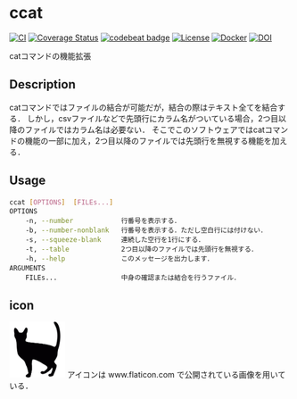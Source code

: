 # ccat

[![CI](https://github.com/tknb-023/ccat/actions/workflows/blank.yml/badge.svg)](https://github.com/tknb-023/ccat/actions/workflows/blank.yml)
[![Coverage Status](https://coveralls.io/repos/github/tknb-023/ccat/badge.svg?branch=main)](https://coveralls.io/github/tknb-023/ccat?branch=main)
[![codebeat badge](https://codebeat.co/badges/7baf5730-be98-43c2-b642-49e7887af865)](https://codebeat.co/projects/github-com-tknb-023-ccat-main)
[![License](https://img.shields.io/github/license/tknb-023/ccat)](https://github.com/tknb-023/ccat/blob/main/LICENSE)
[![Docker](https://img.shields.io/badge/Docker-saku2975%2Fccat%3A1.0.0-green?logo=docker)](https://hub.docker.com/r/saku2975/ccat)
[![DOI](https://zenodo.org/badge/370349891.svg)](https://zenodo.org/badge/latestdoi/370349891)

catコマンドの機能拡張

## Description

catコマンドではファイルの結合が可能だが，結合の際はテキスト全てを結合する．
しかし，csvファイルなどで先頭行にカラム名がついている場合，2つ目以降のファイルではカラム名は必要ない．
そこでこのソフトウェアではcatコマンドの機能の一部に加え，2つ目以降のファイルでは先頭行を無視する機能を加える．

## Usage

```sh
ccat [OPTIONS]  [FILEs...]
OPTIONS
    -n, --number            行番号を表示する．
    -b, --number-nonblank   行番号を表示する．ただし空白行には付けない．
    -s, --squeeze-blank     連続した空行を1行にする．
    -t, --table             2つ目以降のファイルでは先頭行を無視する．
    -h, --help              このメッセージを出力します．
ARGUMENTS
    FILEs...                中身の確認または結合を行うファイル．
```
## icon
<img width="100" alt="ccat_icon.svg" src="./docs/static/images/ccat_icon.svg">
アイコンは www.flaticon.com で公開されている画像を用いている．
